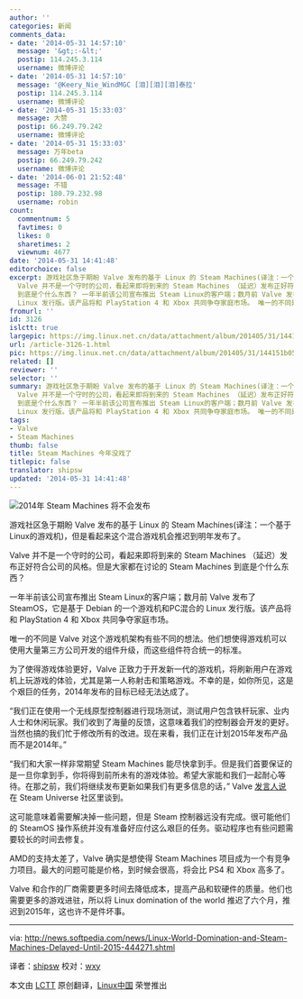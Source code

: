 ```yaml
---
author: ''
categories: 新闻
comments_data:
- date: '2014-05-31 14:57:10'
  message: '&gt;:-&lt;'
  postip: 114.245.3.114
  username: 微博评论
- date: '2014-05-31 14:57:10'
  message: '@Keery_Nie_WindMGC [泪][泪][泪]泰拉'
  postip: 114.245.3.114
  username: 微博评论
- date: '2014-05-31 15:33:03'
  message: 大赞
  postip: 66.249.79.242
  username: 微博评论
- date: '2014-05-31 15:33:03'
  message: 万年beta
  postip: 66.249.79.242
  username: 微博评论
- date: '2014-06-01 21:52:48'
  message: 不错
  postip: 180.79.232.98
  username: robin
count:
  commentnum: 5
  favtimes: 0
  likes: 0
  sharetimes: 2
  viewnum: 4677
date: '2014-05-31 14:41:48'
editorchoice: false
excerpt: 游戏社区急于期盼 Valve 发布的基于 Linux 的 Steam Machines(译注：一个基于Linux的游戏机)，但是看起来这个混合游戏机会推迟到明年发布了。
  Valve 并不是一个守时的公司，看起来即将到来的 Steam Machines （延迟）发布正好符合公司的风格。但是大家都在讨论的 Steam Machines
  到底是个什么东西？ 一年半前该公司宣布推出 Steam Linux的客户端；数月前 Valve 发布了SteamOS，它是基于 Debian 的一个游戏机和PC混合的
  Linux 发行版。该产品将和 PlayStation 4 和 Xbox 共同争夺家庭市场。 唯一的不同是 Valve 对这个游戏机架构有些不同的
fromurl: ''
id: 3126
islctt: true
largepic: https://img.linux.net.cn/data/attachment/album/201405/31/144151b055lp6fwfephw3p.jpg
url: /article-3126-1.html
pic: https://img.linux.net.cn/data/attachment/album/201405/31/144151b055lp6fwfephw3p.jpg.thumb.jpg
related: []
reviewer: ''
selector: ''
summary: 游戏社区急于期盼 Valve 发布的基于 Linux 的 Steam Machines(译注：一个基于Linux的游戏机)，但是看起来这个混合游戏机会推迟到明年发布了。
  Valve 并不是一个守时的公司，看起来即将到来的 Steam Machines （延迟）发布正好符合公司的风格。但是大家都在讨论的 Steam Machines
  到底是个什么东西？ 一年半前该公司宣布推出 Steam Linux的客户端；数月前 Valve 发布了SteamOS，它是基于 Debian 的一个游戏机和PC混合的
  Linux 发行版。该产品将和 PlayStation 4 和 Xbox 共同争夺家庭市场。 唯一的不同是 Valve 对这个游戏机架构有些不同的
tags:
- Valve
- Steam Machines
thumb: false
title: Steam Machines 今年没戏了
titlepic: false
translator: shipsw
updated: '2014-05-31 14:41:48'
---
```


![2014年 Steam Machines 将不会发布](/data/attachment/album/201405/31/144151b055lp6fwfephw3p.jpg)


游戏社区急于期盼 Valve 发布的基于 Linux 的 Steam Machines(译注：一个基于Linux的游戏机)，但是看起来这个混合游戏机会推迟到明年发布了。


Valve 并不是一个守时的公司，看起来即将到来的 Steam Machines （延迟）发布正好符合公司的风格。但是大家都在讨论的 Steam Machines 到底是个什么东西？


一年半前该公司宣布推出 Steam Linux的客户端；数月前 Valve 发布了SteamOS，它是基于 Debian 的一个游戏机和PC混合的 Linux 发行版。该产品将和 PlayStation 4 和 Xbox 共同争夺家庭市场。


唯一的不同是 Valve 对这个游戏机架构有些不同的想法。他们想使得游戏机可以使用大量第三方公司开发的组件升级，而这些组件符合统一的标准。


为了使得游戏体验更好，Valve 正致力于开发新一代的游戏机，将刷新用户在游戏机上玩游戏的体验，尤其是第一人称射击和策略游戏。不幸的是，如你所见，这是个艰巨的任务，2014年发布的目标已经无法达成了。


“我们正在使用一个无线原型控制器进行现场测试，测试用户包含铁杆玩家、业内人士和休闲玩家。我们收到了海量的反馈，这意味着我们的控制器会开发的更好。当然也搞的我们忙于修改所有的改进。现在来看，我们正在计划2015年发布产品而不是2014年。”


“我们和大家一样非常期望 Steam Machines 能尽快拿到手。但是我们首要保证的是一旦你拿到手，你将得到前所未有的游戏体验。希望大家能和我们一起耐心等待。在那之前，我们将继续发布更新如果我们有更多信息的话，” Valve [发言人说](http://steamcommunity.com/groups/steamuniverse#announcements/detail/1820891223906967821)在 Steam Universe 社区里谈到。


这可能意味着需要解决掉一些问题，但是 Steam 控制器远没有完成。很可能他们的 SteamOS 操作系统并没有准备好应付这么艰巨的任务。驱动程序也有些问题需要较长的时间去修复。


AMD的支持太差了，Valve 确实是想使得 Steam Machines 项目成为一个有竞争力项目。最大的问题可能是价格，到时候会很高，将会比 PS4 和 Xbox 高多了。


Valve 和合作的厂商需要更多时间去降低成本，提高产品和软硬件的质量。他们也需要更多的游戏进驻，所以将 Linux domination of the world 推迟了六个月，推迟到2015年，这也许不是件坏事。




---


via: <http://news.softpedia.com/news/Linux-World-Domination-and-Steam-Machines-Delayed-Until-2015-444271.shtml>


译者：[shipsw](https://github.com/shipsw) 校对：[wxy](https://github.com/wxy)


本文由 [LCTT](https://github.com/LCTT/TranslateProject) 原创翻译，[Linux中国](http://linux.cn/) 荣誉推出